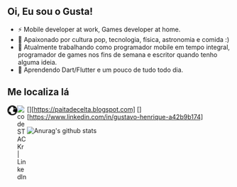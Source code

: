 

<!--
### Hi there 👋
**Gustaviusss/Gustaviusss** is a ✨ _special_ ✨ repository because its `README.md` (this file) appears on your GitHub profile.

Here are some ideas to get you started:

- 🔭 I’m currently working on ...
- 🌱 I’m currently learning ...
- 👯 I’m looking to collaborate on ...
- 🤔 I’m looking for help with ...
- 💬 Ask me about ...
- 📫 How to reach me: ...
- 😄 Pronouns: ...
- ⚡ Fun fact: ...
-->
## Oi, Eu sou o Gusta!

- ⚡ Mobile developer at work, Games developer at home.
- 💬 Apaixonado por cultura pop, tecnologia, física, astronomia e comida :)
- 🔭 Atualmente trabalhando como programador mobile em tempo integral, programador de games nos fins de semana e escritor quando tenho alguma ideia.
- 🌱 Aprendendo Dart/Flutter e um pouco de tudo todo dia.

## Me localiza lá
[<img align="left" alt="codeSTACKr.com" width="22px" src="https://raw.githubusercontent.com/iconic/open-iconic/master/svg/globe.svg" />][https://paitadecelta.blogspot.com]
[<img align="left" alt="codeSTACKr | LinkedIn" width="22px" src="https://cdn.jsdelivr.net/npm/simple-icons@v3/icons/linkedin.svg" />][https://www.linkedin.com/in/gustavo-henrique-a42b9b174]

![Anurag's github stats](https://github-readme-stats.vercel.app/api?username=Gustaviusss&count_private=true&show_icons=true&theme=dark)
